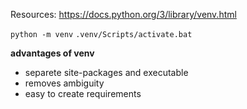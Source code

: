 
Resources: https://docs.python.org/3/library/venv.html

`python -m venv`
`.venv/Scripts/activate.bat`


**advantages of venv**
- separete site-packages and executable
- removes ambiguity
- easy to create requirements
